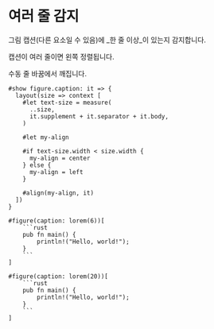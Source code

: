 # 여러 줄 감지

그림 캡션(다른 요소일 수 있음)에 _한 줄 이상_이 있는지 감지합니다.

캡션이 여러 줄이면 왼쪽 정렬됩니다.

<div class="warning">
 수동 줄 바꿈에서 깨집니다.
</div>

`````typ
#show figure.caption: it => {
  layout(size => context [
    #let text-size = measure(
      ..size,
      it.supplement + it.separator + it.body,
    )

    #let my-align

    #if text-size.width < size.width {
      my-align = center
    } else {
      my-align = left
    }

    #align(my-align, it)
  ])
}

#figure(caption: lorem(6))[
    ```rust
    pub fn main() {
        println!("Hello, world!");
    }
    ```
]

#figure(caption: lorem(20))[
    ```rust
    pub fn main() {
        println!("Hello, world!");
    }
    ```
]
`````